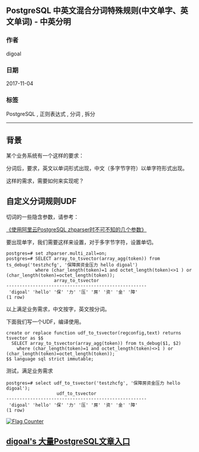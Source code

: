 ## PostgreSQL 中英文混合分词特殊规则(中文单字、英文单词) - 中英分明  
                           
### 作者          
digoal          
          
### 日期           
2017-11-04          
            
### 标签          
PostgreSQL , 正则表达式 , 分词 , 拆分    
                      
----                      
                       
## 背景          
某个业务系统有一个这样的要求：  
  
分词后，要求，英文以单词形式出现，中文（多字节字符）以单字符形式出现。  
  
这样的需求，需要如何来实现呢？  
  
## 自定义分词规则UDF  
切词的一些隐含参数，请参考：  
  
[《使用阿里云PostgreSQL zhparser时不可不知的几个参数》](../201603/20160310_01.md)    
  
要出现单字，我们需要这样来设置，对于多字节字符，设置单切。  
  
```  
postgres=# set zhparser.multi_zall=on;  
postgres=# SELECT array_to_tsvector(array_agg(token)) from ts_debug('testzhcfg', '保障房资金压力 hello digoal')   
           where (char_length(token)=1 and octet_length(token)<>1 ) or (char_length(token)=octet_length(token));  
                  array_to_tsvector                    
-----------------------------------------------------  
 'digoal' 'hello' '保' '力' '压' '房' '资' '金' '障'  
(1 row)  
```  
  
以上满足业务需求，中文按字，英文按分词。  
  
下面我们写一个UDF，编译使用。  
  
```  
create or replace function udf_to_tsvector(regconfig,text) returns tsvector as $$  
  SELECT array_to_tsvector(array_agg(token)) from ts_debug($1, $2)   
    where (char_length(token)=1 and octet_length(token)<>1 ) or (char_length(token)=octet_length(token));  
$$ language sql strict immutable;  
```  
  
测试，满足业务需求  
  
```  
postgres=# select udf_to_tsvector('testzhcfg', '保障房资金压力 hello digoal');  
                   udf_to_tsvector                     
-----------------------------------------------------  
 'digoal' 'hello' '保' '力' '压' '房' '资' '金' '障'  
(1 row)  
```  
     
  
<a rel="nofollow" href="http://info.flagcounter.com/h9V1"  ><img src="http://s03.flagcounter.com/count/h9V1/bg_FFFFFF/txt_000000/border_CCCCCC/columns_2/maxflags_12/viewers_0/labels_0/pageviews_0/flags_0/"  alt="Flag Counter"  border="0"  ></a>  
  
  
  
  
  
  
## [digoal's 大量PostgreSQL文章入口](https://github.com/digoal/blog/blob/master/README.md "22709685feb7cab07d30f30387f0a9ae")
  
